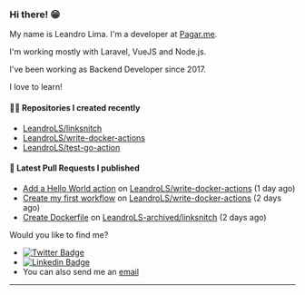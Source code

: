 ### Hi there! 😁 

My name is Leandro Lima. I'm a developer at [Pagar.me](https://pagar.me/).  

I'm working mostly with Laravel, VueJS and Node.js. 

I've been working as Backend Developer since 2017. 

I love to learn!  

#### 👨‍💻 Repositories I created recently
- [LeandroLS/linksnitch](https://github.com/LeandroLS/linksnitch)
- [LeandroLS/write-docker-actions](https://github.com/LeandroLS/write-docker-actions)
- [LeandroLS/test-go-action](https://github.com/LeandroLS/test-go-action)

#### 🔨 Latest Pull Requests I published

- [Add a Hello World action](https://github.com/LeandroLS/write-docker-actions/pull/4) on [LeandroLS/write-docker-actions](https://github.com/LeandroLS/write-docker-actions) (1 day ago)
- [Create my first workflow](https://github.com/LeandroLS/write-docker-actions/pull/2) on [LeandroLS/write-docker-actions](https://github.com/LeandroLS/write-docker-actions) (2 days ago)
- [Create Dockerfile](https://github.com/LeandroLS-archived/linksnitch/pull/2) on [LeandroLS-archived/linksnitch](https://github.com/LeandroLS-archived/linksnitch) (2 days ago)

Would you like to find me?

- [![Twitter Badge](https://img.shields.io/badge/-Twitter-1ca0f1?style=flat-square&labelColor=1ca0f1&logo=twitter&logoColor=white&link=https://twitter.com/le_limasilva)](https://twitter.com/le_limasilva)  
- [![Linkedin Badge](https://img.shields.io/badge/-LinkedIn-blue?style=flat-square&logo=Linkedin&logoColor=white&link=https://www.linkedin.com/in/llimasilva/)](https://www.linkedin.com/in/llimasilva/)  
- You can also send me an [email](mailto:llimas@outlook.com)
____
